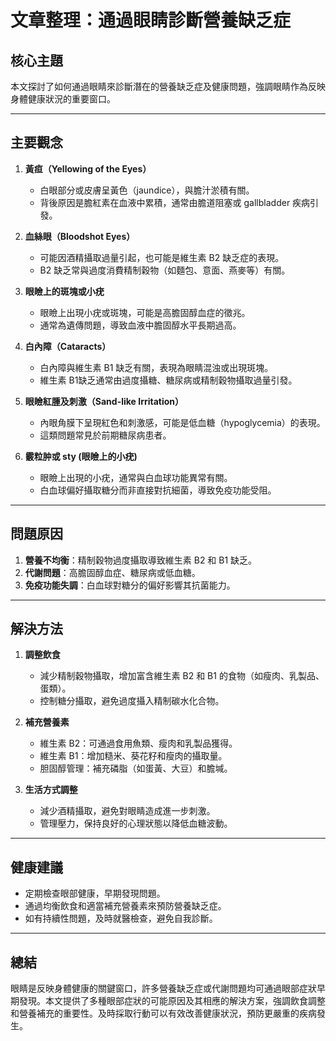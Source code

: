 # 文章整理：通過眼睛診斷營養缺乏症

## 核心主題
本文探討了如何通過眼睛來診斷潛在的營養缺乏症及健康問題，強調眼睛作為反映身體健康狀況的重要窗口。

---

## 主要觀念
1. **黃疸（Yellowing of the Eyes）**  
   - 白眼部分或皮膚呈黃色（jaundice），與膽汁淤積有關。
   - 背後原因是膽紅素在血液中累積，通常由膽道阻塞或 gallbladder 疾病引發。

2. **血絲眼（Bloodshot Eyes）**  
   - 可能因酒精攝取過量引起，也可能是維生素 B2 缺乏症的表現。
   - B2 缺乏常與過度消費精制穀物（如麵包、意面、燕麥等）有關。

3. **眼瞼上的斑塊或小疣**  
   - 眼瞼上出現小疣或斑塊，可能是高膽固醇血症的徵兆。
   - 通常為遺傳問題，導致血液中膽固醇水平長期過高。

4. **白內障（Cataracts）**  
   - 白內障與維生素 B1 缺乏有關，表現為眼睛混浊或出現斑塊。
   - 維生素 B1缺乏通常由過度攝糖、糖尿病或精制穀物攝取過量引發。

5. **眼瞼紅腫及刺激（Sand-like Irritation）**  
   - 內眼角膜下呈現紅色和刺激感，可能是低血糖（hypoglycemia）的表現。
   - 這類問題常見於前期糖尿病患者。

6. **霰粒肿或 sty (眼瞼上的小疣)**  
   - 眼瞼上出現的小疣，通常與白血球功能異常有關。
   - 白血球偏好攝取糖分而非直接對抗細菌，導致免疫功能受阻。

---

## 問題原因
1. **營養不均衡**：精制穀物過度攝取導致維生素 B2 和 B1 缺乏。  
2. **代謝問題**：高膽固醇血症、糖尿病或低血糖。  
3. **免疫功能失調**：白血球對糖分的偏好影響其抗菌能力。

---

## 解決方法
1. **調整飲食**  
   - 減少精制穀物攝取，增加富含維生素 B2 和 B1 的食物（如瘦肉、乳製品、蛋類）。  
   - 控制糖分攝取，避免過度攝入精制碳水化合物。

2. **補充營養素**  
   - 維生素 B2：可通過食用魚類、瘦肉和乳製品獲得。  
   - 維生素 B1：增加糙米、葵花籽和瘦肉的攝取量。  
   - 胆固醇管理：補充磷脂（如蛋黃、大豆）和膽堿。

3. **生活方式調整**  
   - 減少酒精攝取，避免對眼睛造成進一步刺激。  
   - 管理壓力，保持良好的心理狀態以降低血糖波動。

---

## 健康建議
- 定期檢查眼部健康，早期發現問題。  
- 通過均衡飲食和適當補充營養素來預防營養缺乏症。  
- 如有持續性問題，及時就醫檢查，避免自我診斷。

---

## 總結
眼睛是反映身體健康的關鍵窗口，許多營養缺乏症或代謝問題均可通過眼部症狀早期發現。本文提供了多種眼部症狀的可能原因及其相應的解決方案，強調飲食調整和營養補充的重要性。及時採取行動可以有效改善健康狀況，預防更嚴重的疾病發生。